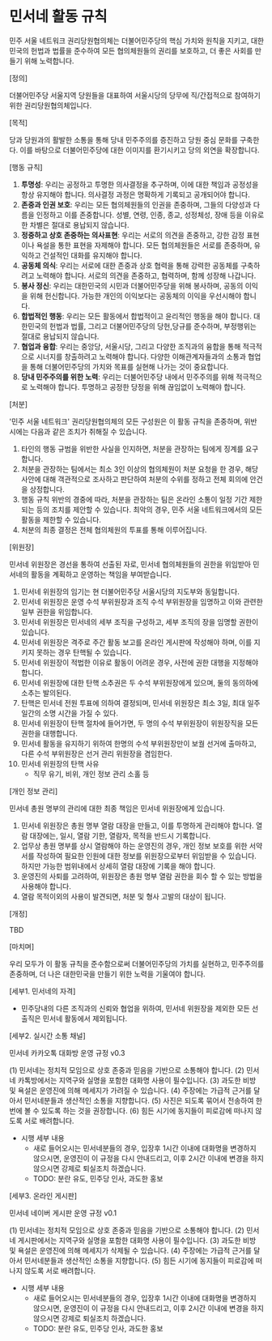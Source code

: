 # 민서네 활동 규칙

민주 서울 네트워크 권리당원협의체는 더불어민주당의 핵심 가치와 원칙을 지키고, 대한민국의 헌법과 법률을 준수하여 모든 협의체원들의 권리를 보호하고, 더 좋은 사회를 만들기 위해 노력합니다.

[정의]

더불어민주당 서울지역 당원들을 대표하여 서울시당의 당무에 직/간접적으로 참여하기 위한 권리당원협의체입니다.

[목적]

당과 당원과의 활발한 소통을 통해 당내 민주주의를 증진하고 당원 중심 문화를 구축한다. 이를 바탕으로 더불어민주당에 대한 이미지를 환기시키고 당의 외연을 확장합니다.

[행동 규칙]

1. **투명성**: 우리는 공정하고 투명한 의사결정을 추구하며, 이에 대한 책임과 공정성을 항상 유지해야 합니다. 의사결정 과정은 명확하게 기록되고 공개되어야 합니다.
2. **존중과 인권 보호**: 우리는 모든 협의체원들의 인권을 존중하며, 그들의 다양성과 다름을 인정하고 이를 존중합니다. 성별, 연령, 인종, 종교, 성정체성, 장애 등을 이유로 한 차별은 절대로 용납되지 않습니다.
3. **정중하고 상호 존중하는 의사표현**: 우리는 서로의 의견을 존중하고, 강한 감정 표현이나 욕설을 통한 표현을 자제해야 합니다. 모든 협의체원들은 서로를 존중하며, 유익하고 건설적인 대화를 유지해야 합니다.
4. **공동체 의식**: 우리는 서로에 대한 존중과 상호 협력을 통해 강력한 공동체를 구축하려고 노력해야 합니다. 서로의 의견을 존중하고, 협력하며, 함께 성장해 나갑니다.
5. **봉사 정신**: 우리는 대한민국의 시민과 더불어민주당을 위해 봉사하며, 공동의 이익을 위해 헌신합니다. 가능한 개인의 이익보다는 공동체의 이익을 우선시해야 합니다.
6. **합법적인 행동**: 우리는 모든 활동에서 합법적이고 윤리적인 행동을 해야 합니다. 대한민국의 헌법과 법률, 그리고 더불어민주당의 당헌,당규를 준수하며, 부정행위는 절대로 용납되지 않습니다.
7. **협업과 융합**: 우리는 중앙당, 서울시당, 그리고 다양한 조직과의 융합을 통해 적극적으로 시너지를 창출하려고 노력해야 합니다. 다양한 이해관계자들과의 소통과 협업을 통해 더불어민주당의 가치와 목표를 실현해 나가는 것이 중요합니다.
8. **당내 민주주의를 위한 노력**: 우리는 더불어민주당 내에서 민주주의를 위해 적극적으로 노력해야 합니다. 투명하고 공정한 당정을 위해 끊임없이 노력해야 합니다.

[처분]

'민주 서울 네트워크' 권리당원협의체의 모든 구성원은 이 활동 규칙을 존중하며, 위반 시에는 다음과 같은 조치가 취해질 수 있습니다.

1. 타인의 행동 규범을 위반한 사실을 인지하면, 처분을 관장하는 팀에게 징계를 요구합니다.
2. 처분을 관장하는 팀에서는 최소 3인 이상의 협의체원이 처분 요청을 한 경우, 해당 사안에 대해 객관적으로 조사하고 판단하여 처분의 수위를 정하고 전체 회의에 안건을 상정합니다.
3. 행동 규칙 위반의 경중에 따라, 처분을 관장하는 팀은 온라인 소통이 일정 기간 제한되는 등의 조치를 제안할 수 있습니다. 최악의 경우, 민주 서울 네트워크에서의 모든 활동을 제한할 수 있습니다.
4. 처분의 최종 결정은 전체 협의체원의 투표를 통해 이루어집니다.

[위원장]

민서네 위원장은 경선을 통하여 선출된 자로, 민서네 협의체원들의 권한을 위임받아 민서네의 활동을 계획하고 운영하는 책임을 부여받습니다.

1. 민서네 위원장의 임기는 현 더불어민주당 서울시당의 지도부와 동일합니다.
2. 민서네 위원장은 운영 수석 부위원장과 조직 수석 부위원장을 임명하고 이와 관련한 일부 권한을 위임합니다.
3. 민서네 위원장은 민서네의 세부 조직을 구성하고, 세부 조직의 장을 임명할 권한이 있습니다.
4. 민서네 위원장은 격주로 주간 활동 보고를 온라인 게시판에 작성해야 하며, 이를 지키지 못하는 경우 탄핵될 수 있습니다.
5. 민서네 위원장이 적법한 이유로 활동이 어려운 경우, 사전에 권한 대행을 지정해야 합니다.
6. 민서네 위원장에 대한 탄핵 소추권은 두 수석 부위원장에게 있으며, 둘의 동의하에 소추는 발의된다.
7. 탄핵은 민서네 전원 투표에 의하여 결정되며, 민서네 위원장은 최소 3일, 최대 일주일간의 소명 시간을 가질 수 있다.
8. 민서네 위원장이 탄핵 절차에 들어가면, 두 명의 수석 부위원장이 위원장직을 모든 권한을 대행합니다.
9. 민서네 활동을 유지하기 위하여 한명의 수석 부위원장만이 보궐 선거에 출마하고, 다른 수석 부위원장은 선거 관리 위원장을 겸임한다.
10. 민서네 위원장의 탄핵 사유
    - 직무 유기, 비위, 개인 정보 관리 소홀 등

[개인 정보 관리]

민서네 총원 명부의 관리에 대한 최종 책임은 민서네 위원장에게 있습니다.

1. 민서네 위원장은 총원 명부 열람 대장을 만들고, 이를 투명하게 관리해야 합니다. 열람 대장에는, 일시, 열람 기한, 열람자, 목적을 반드시 기록합니다.
2. 업무상 총원 명부를 상시 열람해야 하는 운영진의 경우, 개인 정보 보호를 위한 서약서를 작성하여 필요한 인원에 대한 정보를 위원장으로부터 위임받을 수 있습니다. 하지만 가능한 범위내에서 상세히 열람 대장에 기록을 해야 합니다.
3. 운영진의 사퇴를 고려하여, 위원장은 총원 명부 열람 권한을 회수 할 수 있는 방법을 사용해야 합니다.
4. 열람 목적이외의 사용이 발견되면, 처분 및 형사 고발의 대상이 됩니다.

[개정]

TBD

[마치며]

우리 모두가 이 활동 규칙을 준수함으로써 더불어민주당의 가치를 실현하고, 민주주의를 존중하며, 더 나은 대한민국을 만들기 위한 노력을 기울여야 합니다.

[세부1. 민서네의 자격]

- 민주당내의 다른 조직과의 신뢰와 협업을 위하여, 민서네 위원장을 제외한 모든 선출직은 민서네 활동에서 제외됩니다.

[세부2. 실시간 소통 채널]

민서네 카카오톡 대화방 운영 규정 v0.3

(1) 민서네는 정치적 모임으로 상호 존중과 믿음을 기반으로 소통해야 합니다.
(2) 민서네 카톡방에서는 지역구와 실명을 포함한 대화명 사용이 필수입니다.
(3) 과도한 비방 및 욕설은 운영진에 의해 메세지가 가려질 수 있습니다.
(4) 주장에는 가급적 근거를 달아서 민서네분들과 생산적인 소통을 지향합니다.
(5) 사진은 되도록 묶어서 전송하여 한번에 볼 수 있도록 하는 것을 권장합니다.
(6) 힘든 시기에 동지들이 피로감에 떠나지 않도록 서로 배려합니다.
- 시행 세부 내용
    - 새로 들어오시는 민서네분들의 경우, 입장후 1시간 이내에 대화명을 변경하지 않으시면, 운영진이 이 규정을 다시 안내드리고, 이후 2시간 이내에 변경을 하지 않으시면 강제로 퇴실조치 하겠습니다.
    - TODO: 분란 유도, 민주당 인사, 과도한 홍보

[세부3. 온라인 게시판]

민서네 네이버 게시판 운영 규정 v0.1

(1) 민서네는 정치적 모임으로 상호 존중과 믿음을 기반으로 소통해야 합니다.
(2) 민서네 게시판에서는 지역구와 실명을 포함한 대화명 사용이 필수입니다.
(3) 과도한 비방 및 욕설은 운영진에 의해 메세지가 삭제될 수 있습니다.
(4) 주장에는 가급적 근거를 달아서 민서네분들과 생산적인 소통을 지향합니다.
(5) 힘든 시기에 동지들이 피로감에 떠나지 않도록 서로 배려합니다.
- 시행 세부 내용
    - 새로 들어오시는 민서네분들의 경우, 입장후 1시간 이내에 대화명을 변경하지 않으시면, 운영진이 이 규정을 다시 안내드리고, 이후 2시간 이내에 변경을 하지 않으시면 강제로 퇴실조치 하겠습니다.
    - TODO: 분란 유도, 민주당 인사, 과도한 홍보
